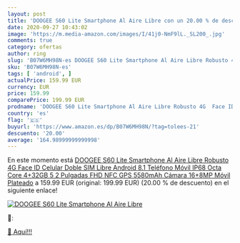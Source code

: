 ```yaml
---
layout: post
title: 'DOOGEE S60 Lite Smartphone Al Aire Libre con un 20.00 % de descuento'
date: 2020-09-27 10:43:02
image: 'https://m.media-amazon.com/images/I/41j0-NmF9lL._SL200_.jpg'
comments: true
category: ofertas
author: ring
slug: 'B07W6MH98N-es DOOGEE S60 Lite Smartphone Al Aire Libre Robusto 4G Face...'
sku: 'B07W6MH98N-es'
tags: [ 'android', ]
actualPrice: 159.99 EUR
currency: EUR
price: 159.99
comparePrice: 199.99 EUR
prodname: 'DOOGEE S60 Lite Smartphone Al Aire Libre Robusto 4G  Face ID Celular Doble SIM Libre Android 8.1  Teléfono Móvil IP68 Octa Core 4+32GB  5 2 Pulgadas FHD NFC GPS 5580mAh Cámara 16+8MP Móvil  Plateado'
country: 'es'
flag: '🇪🇸'
buyurl: 'https://www.amazon.es/dp/B07W6MH98N/?tag=tolees-21'
descuento: '20.00'
average: '164.98999999999998'
---
```


En este momento está [DOOGEE S60 Lite Smartphone Al Aire Libre Robusto 4G  Face ID Celular Doble SIM Libre Android 8.1  Teléfono Móvil IP68 Octa Core 4+32GB  5 2 Pulgadas FHD NFC GPS 5580mAh Cámara 16+8MP Móvil  Plateado](https://www.amazon.es/dp/B07W6MH98N/?tag=tolees-21) a 159.99 EUR (original: 199.99 EUR) (20.00 %  de descuento) en el siguiente enlace!

[![DOOGEE S60 Lite Smartphone Al Aire Libre](https://m.media-amazon.com/images/I/41j0-NmF9lL._SL200_.jpg)](https://www.amazon.es/dp/B07W6MH98N/?tag=tolees-21)

🔎:


[🛒 Aquí!!!](https://www.amazon.es/dp/B07W6MH98N/?tag=tolees-21)
